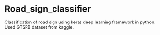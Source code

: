# Road_sign_classifier
Classification of road sign using keras deep learning framework in python. Used GTSRB dataset from kaggle.

